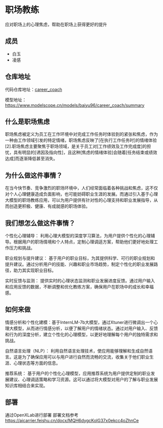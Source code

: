 # 职场教练

应对职场上的心理焦虑，帮助在职场上获得更好的提升

## 成员

- 白玉
- 凌感

## 仓库地址

代码仓库地址：[career_coach](https://github.com/BaiYu96/career_coach)

模型地址：https://www.modelscope.cn/models/baiyu96/career_coach/summary

## 什么是职场焦虑

职场焦虑被定义为员工在工作环境中对完成工作任务时体验到的紧张和焦虑，作为一种由工作领域引发的特定情绪，职场焦虑反映了[在执行工作任务时]的情绪体验[2].职场焦虑主要聚焦于职场领域，是关于员工对[工作绩效及工作完成度]的担忧，具有明显的[诱因及指向性]，且这种[焦虑的情绪体验]会随着[任务结束或绩效达成]而逐渐降低甚至消失。

## 为什么做这件事情？

在当今快节奏、竞争激烈的职场环境中，人们经常面临着各种挑战和焦虑，这不仅对个人心理健康造成负面影响，也可能妨碍职业生涯的发展。而通过引入基于心理大模型的职场教练应用，可以为用户提供有针对性的心理支持和职业发展指导，从而创造更积极、健康、有成就感的职场体验。

## 我们想怎么做这件事情？

个性化心理辅导： 利用心理大模型的深度学习算法，为用户提供个性化的心理辅导。根据用户的职场情境和个人特点，定制心理调适方案，帮助他们更好地处理工作压力和挑战。

职业规划与提升建议： 基于用户的职业目标，为其提供科学、可行的职业规划和提升建议。通过分析用户的技能、兴趣和职业市场趋势，制定个性化的职业发展路径，助力其实现职业目标。

实时反馈与监测： 提供实时的心理状态监测和职业发展进度反馈。通过用户输入和应用反馈的数据，不断调整和优化教练方案，确保用户在职场中的成长和幸福感。

## 如何来做

情感分析和个性化建模：基于InternLM-7b大模型，通过Xtuner进行微调出一个心理大模型，从而进行情感分析，以便了解用户的情绪状态。通过对用户输入、反馈和行为的深度分析，建立个性化的心理模型，以更好地理解每个用户的独特需求和挑战。

自然语言处理（NLP）： 利用自然语言处理技术，使应用能够理解和生成自然语言。这是为了确保应用可以与用户进行自然而流畅的交流，收集关于他们职业生涯、心理状态等方面的信息。

推荐系统： 基于用户的个性化心理模型，应用推荐系统为用户提供定制的职业发展建议、心理调适策略和学习资源。这可以通过将大模型对用户的了解与职业发展知识库相结合来实现。

## 部署

通过OpenXLab进行部署
部署文档参考
https://aicarrier.feishu.cn/docx/MQH6dygcKolG37x0ekcc4oZhnCe